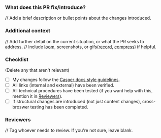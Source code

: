 ### What does this PR fix/introduce?
// Add a brief description or bullet points about the changes introduced.

### Additional context
// Add further detail on the current situation, or what the PR seeks to address.
// Include [loom](https://www.loom.com/), screenshots, or gifs([record](https://giphy.com/apps/giphycapture), [compress](https://gifcompressor.com/)) if helpful.

### Checklist
(Delete any that aren't relevant)

- [ ] My changes follow the [Casper docs style guidelines](https://docs.casperlabs.io/workflow/contribute/).
- [ ] All links (internal and external) have been verified.
- [ ] All technical procedures have been tested (if you want help with this, mention it in [Reviewers](#reviewers)).
- [ ] If structural changes are introduced (not just content changes), cross-broswer testing has been completed.

### Reviewers
// Tag whoever needs to review. If you're not sure, leave blank.

